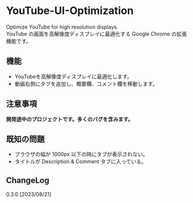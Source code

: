# YouTube-UI-Optimization
Optimize YouTube for high resolution displays.<br>
YouTube の画面を高解像度ディスプレイに最適化する Google Chrome の拡張機能です。

## 機能
- YouTubeを高解像度ディスプレイに最適化します。
- 動画右側にタブを追加し、概要欄、コメント欄を移動します。

## 注意事項
**開発途中のプロジェクトです。多くのバグを含みます。**

## 既知の問題
- ブラウザの幅が 1000px 以下の時にタブが表示されない。
- タイトルが Description & Comment タブに入っている。

## ChangeLog
0.3.0 [2023/08/21]
